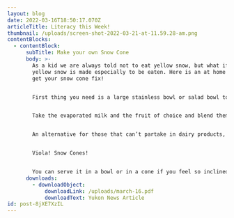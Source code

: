 ```yaml
---
layout: blog
date: 2022-03-16T18:50:17.070Z
articleTitle: Literacy this Week!
thumbnail: /uploads/screen-shot-2022-03-21-at-11.59.28-am.png
contentBlocks:
  - contentBlock:
      subTitle: Make your own Snow Cone
      body: >-
        As a kid we are always told not to eat yellow snow, but what if that
        yellow snow is made especially to be eaten. Here is an at home way to
        get your snow cone fix!


        First thing you need is a large stainless bowl or salad bowl to collect your snow supply (make sure not to collect the yellow snow at this point), the stainless bowl will prevent the snow from melting before you use it. It may also be best to leave the bowl somewhere cold while you collect your supplies to transform it into a tasty treat. Next thing to collect are your additives: a can of evaporated milk, and whatever fruit you want to include.


        Take the evaporated milk and the fruit of choice and blend them together, once blended, you are simply going to fold it into the snow.


        An alternative for those that can’t partake in dairy products, would be to simply add Kool-Aid mix to your bowl of freshly collected snow.


        Viola! Snow Cones!


        You can serve it in a bowl or in a cone if you feel so inclined.
      downloads:
        - downloadObject:
            downloadLink: /uploads/march-16.pdf
            downloadText: Yukon News Article
id: post-8jXE7XzIL
---
```

